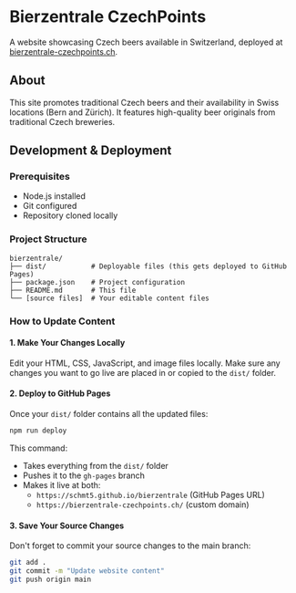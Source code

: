 # Bierzentrale CzechPoints

A website showcasing Czech beers available in Switzerland, deployed at [bierzentrale-czechpoints.ch](https://bierzentrale-czechpoints.ch/).

## About

This site promotes traditional Czech beers and their availability in Swiss locations (Bern and Zürich). It features high-quality beer originals from traditional Czech breweries.

## Development & Deployment

### Prerequisites

* Node.js installed
* Git configured
* Repository cloned locally

### Project Structure

```
bierzentrale/
├── dist/           # Deployable files (this gets deployed to GitHub Pages)
├── package.json    # Project configuration
├── README.md       # This file
└── [source files]  # Your editable content files
```

### How to Update Content

#### 1. Make Your Changes Locally

Edit your HTML, CSS, JavaScript, and image files locally. Make sure any changes you want to go live are placed in or copied to the `dist/` folder.

#### 2. Deploy to GitHub Pages

Once your `dist/` folder contains all the updated files:

```bash
npm run deploy
```

This command:
* Takes everything from the `dist/` folder
* Pushes it to the `gh-pages` branch
* Makes it live at both:
   * `https://schmt5.github.io/bierzentrale` (GitHub Pages URL)
   * `https://bierzentrale-czechpoints.ch/` (custom domain)

#### 3. Save Your Source Changes

Don't forget to commit your source changes to the main branch:

```bash
git add .
git commit -m "Update website content"
git push origin main
```
